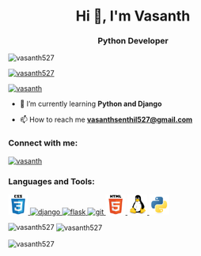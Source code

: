 <h1 align="center">Hi 👋, I'm Vasanth</h1>
<h3 align="center">Python Developer</h3>

<p align="left"> <img src="https://komarev.com/ghpvc/?username=vasanth527&label=Profile%20views&color=0e75b6&style=flat" alt="vasanth527" /> </p>

<p align="left"> <a href="https://github.com/ryo-ma/github-profile-trophy"><img src="https://github-profile-trophy.vercel.app/?username=vasanth527" alt="vasanth527" /></a> </p>

<p align="left"> <a href="https://twitter.com/vasanth" target="blank"><img src="https://img.shields.io/twitter/follow/vasanth?logo=twitter&style=for-the-badge" alt="vasanth" /></a> </p>

- 🌱 I’m currently learning **Python and Django**

- 📫 How to reach me **vasanthsenthil527@gmail.com**

<h3 align="left">Connect with me:</h3>
<p align="left">
<a href="https://twitter.com/vasanth" target="blank"><img align="center" src="https://raw.githubusercontent.com/rahuldkjain/github-profile-readme-generator/master/src/images/icons/Social/twitter.svg" alt="vasanth" height="30" width="40" /></a>
</p>

<h3 align="left">Languages and Tools:</h3>
<p align="left"> <a href="https://www.w3schools.com/css/" target="_blank" rel="noreferrer"> <img src="https://raw.githubusercontent.com/devicons/devicon/master/icons/css3/css3-original-wordmark.svg" alt="css3" width="40" height="40"/> </a> <a href="https://www.djangoproject.com/" target="_blank" rel="noreferrer"> <img src="https://cdn.worldvectorlogo.com/logos/django.svg" alt="django" width="40" height="40"/> </a> <a href="https://flask.palletsprojects.com/" target="_blank" rel="noreferrer"> <img src="https://www.vectorlogo.zone/logos/pocoo_flask/pocoo_flask-icon.svg" alt="flask" width="40" height="40"/> </a> <a href="https://git-scm.com/" target="_blank" rel="noreferrer"> <img src="https://www.vectorlogo.zone/logos/git-scm/git-scm-icon.svg" alt="git" width="40" height="40"/> </a> <a href="https://www.w3.org/html/" target="_blank" rel="noreferrer"> <img src="https://raw.githubusercontent.com/devicons/devicon/master/icons/html5/html5-original-wordmark.svg" alt="html5" width="40" height="40"/> </a> <a href="https://www.linux.org/" target="_blank" rel="noreferrer"> <img src="https://raw.githubusercontent.com/devicons/devicon/master/icons/linux/linux-original.svg" alt="linux" width="40" height="40"/> </a> <a href="https://www.python.org" target="_blank" rel="noreferrer"> <img src="https://raw.githubusercontent.com/devicons/devicon/master/icons/python/python-original.svg" alt="python" width="40" height="40"/> </a> </p>

<p><img align="left" src="https://github-readme-stats.vercel.app/api/top-langs?username=vasanth527&show_icons=true&locale=en&layout=compact" alt="vasanth527" /></p>

<p>&nbsp;<img align="center" src="https://github-readme-stats.vercel.app/api?username=vasanth527&show_icons=true&locale=en" alt="vasanth527" /></p>

<p><img align="center" src="https://github-readme-streak-stats.herokuapp.com/?user=vasanth527&" alt="vasanth527" /></p>
